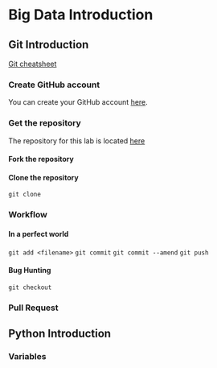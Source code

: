 # Big Data Introduction

## Git Introduction
[Git cheatsheet](https://rogerdudler.github.io/git-guide)

### Create GitHub account
You can create your GitHub account [here](https://github.com/join).
### Get the repository
The repository for this lab is located [here](https://github.com/azazel7/BigData-Lab1)
#### Fork the repository
#### Clone the repository
`git clone`
### Workflow
#### In a perfect world
`git add <filename>`
`git commit`
`git commit --amend`
`git push`
#### Bug Hunting
`git checkout`
### Pull Request

## Python Introduction
### Variables
### 
